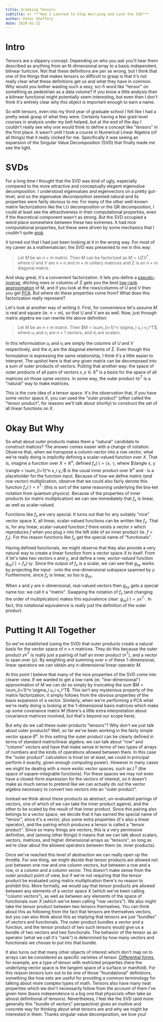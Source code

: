 ```yaml
---
title: Grokking Tensors
subtitle: or **"How I Learned to Stop Worrying and Love the SVD"**
author: Peter Shaffery
date: 2020-01-21
---
```

# Intro
Tensors are a slippery concept. Depending on who you ask you'll hear them described as anything from an N-dimensional array to a basis-independent, bilinear funtcion. Not that these definitions are per se wrong, but I think that one of the things that makes tensors so difficult to grasp is that it's not really clear what these definitions get us and what they have in common. Why would you bother wasting such a sexy, sci-fi word like "tensor" on something as pedestrian as a data volume? If you know a little analysis then a bilinear functional might potentially seem interesting, but even then I don't think it's entirely clear why this object is important enough to earn a name.

So with tensors, even into my third year of graduate school I felt like I had a pretty weak grasp of what they were. Certainly having a few grad-level courses in analysis under my belt helped, but at the end of the day I couldn't really see why one would think to define a concept like "tensors" in the first place. It wasn't until I took a course in Numerical Linear Algebra (of all things) that it really clicked for me. Specifically it was seeing an expansion of the Singular Value Decomposition (SVD) that finally made me see the light.

# SVDs
For a long time I thought that the SVD was kind of ugly, especially compared to the more attractive and conceptually elegent eigenvalue decomposition. I understood eigenvalues and eigenvectors on a pretty gut-level, and so the eigenvalue decomposition seemed natural and its properties were fairly obvious to me. For many of the other well-known matrix factorizations like the LU decomposition or the QR decomposition, I could at least see the attractiveness in their computational properties, even if the theoretical component wasn't as strong. But the SVD occupied a weird place somewhere between these two extremes. It had nice computational properties, but these were driven by some mechanics that I couldn't quite [grok](https://en.wikipedia.org/wiki/Grok).

It turned out that I had just been looking at it in the wrong way. For most of my career as a mathematician, the SVD was presented to me in this way:

> Let $M$ be an $n \times m$ matrix. Then $M$ can be factorized as $M = U \Sigma V^*$, where $U$ and $V$ are $n \times n$ and $m \times m$ unitary matrices and $\Sigma$ is an $n \times m$ diagonal matrix.

And okay great, it's a convenient factorization. It lets you define a [pseudo-inverse](https://en.wikipedia.org/wiki/Singular_value_decomposition#Pseudoinverse), ditching rows or columns of $\Sigma$ gets you the best [low-rank approximation](https://en.wikipedia.org/wiki/Singular_value_decomposition#Low-rank_matrix_approximation) of M, and if you look at the rows/columns of $U$ and $V$ then you get [PCA](https://en.wikipedia.org/wiki/Principal_component_analysis). But where do these properties come from? What does this factorization really represent?

Let's look at another way of writing it. First, for convenience let's assume $M$ is real and square (ie. $n=m$), so that U and V are as well. Now, just through matrix algebra we can rewrite the above definition:

> Let $M$ be an $n \times m$ matrix. Then $M = \sum_{i=1}^n \sigma_i u_i v_i^T$, where $u_i$ and $v_i$ are $n \times 1$ vectors, and $\sigma_i$ are scalars.

In this reformulation $u_i$ and $v_i$ are simply the columns of $U$ and $V$ respectively, and the $\sigma_i$ are the diagonal elements of $\Sigma$. Even though this formulation is expressing the same relationship, I think it's a little easier to interpret. The upshot here is that *any* given matrix can be decomposed into a sum of outer products of vectors. Putting that another way: the space of outer products of all pairs of vectors $x,y\in \mathbb{R}^n$ is a *basis* for the space of all matrices on those same vectors. In some way, the outer product $xy^T$ is a "natural" way to make matrices.

This is the core idea of a tensor space. It's the observation that, if you have some vector space $X$, you can used the "outer product" (often called the "tensor product", for reasons we'll talk about shortly) to construct the set of all linear functions on $X$.

# Okay But Why
So what about outer products makes them a "natural" candidate to construct matices? The answer comes easier with a change of notation. Observe that, when we transpose a column vector into a row vector, what we're really doing is implicitly defining a scalar-valued function over $X$. That is, imagine a function over $X=\mathbb{R}^n$, defined $f_x(\cdot) = \langle x, \cdot \rangle$, where $\langle x, y \rangle = \sum_{i=1}^n x_i y_i$ is the usual inner product over $\mathbb{R}^n$ and $\cdot$ is a placeholder for the function input. Because of how we define matrix (and row vector) multiplication, observe that we could also fairly denote this function $f_x(\cdot) = x^T \cdot$ (this is sort of the same reasoning underlying the bra-ket notation from quantum physics). Because of the properties of inner products (or matrix multiplication) we can see immediately that $f_x$ is linear, as well as scalar-valued.

Functions like $f_x$ are very special. It turns out that for any suitably "nice" vector space $X$, all linear, scalar-valued functions can be written like $f_x$. That is, for any linear, scalar-valued function $f$ there exists a vector $x$ which reproduces $f$ when you plug $x$ into the left side of an inner product (ie. $f=f_x$). For this reason functions like $f_x$ get the special name of "functionals".

Having defined functionals, we might observe that they also provide a very natural way to create a linear function from a vector space $X$ to itself. From $X$ let's take two vectors $x$ and $y$, and define a new, *vector-valued* function $g_{xy}(\cdot) = f_x(\cdot) y$. Since the output of $f_x$ is a scalar, we can see that $g_{xy}$ works by projecting the input $\cdot$ onto the one-dimensional subspace spanned by $y$. Furthermore, since $f_x$ is linear, so too is $g_{xy}$.

When $x$ and $y$ are n-dimensional, real-valued vectors then $g_{xy}$ gets a special name too: we call it a "matrix". Swapping the notation of $f_x$ (and changing the order of multiplication) makes this equivalence clear: $g_{xy}(\cdot) = yx^T\cdot$. In fact, this notational equivalence is really just the definition of the outer product.

# Putting It All Together
So we've established (using the SVD) that outer products create a natural basis for the vector space of $n\times n$ matrices. They do this because the outer product $yx^T$ is really just a pairing of half an inner product ($x^T$), and a vector to span over ($y$). By weighting and summing over $n$ of these 1-dimensional, linear operators we can obtain any n-dimensional linear operator $M$.

At this point I believe that many of the nice properties of the SVD come into clearer view. If we wanted to get a low-rank (ie. "low-dimensional") approximation of $M$ we can do so simply by truncating the sum $M = \sum_{i=1}^n \sigma_i u_i v_i^T$. This isn't any mysterious property of the matrix factorization, it simply follows from the obvious properties of the basis expansion of a vector. Similarly, when we're performing a PCA what we're really doing is looking at the 1-dimensional basis matrices which make up some covariance matrix $M$ (there's a little extra interpretation about covariance matrices involved, but that's beyond our scope here).

But why do we call these outer products "tensors"? Why don't we just talk about outer products? Well, so far we've been working in the fairly simple vector space $R^n$. In this setting the outer product can be clearly defined in terms of standard matrix/linear algebra; we can talk about "row" and "column" vectors and have that make sense in terms of two types of arrays of numbers and the kinds of operations allowed between them. In this case the "outer product" calculation is trival (or at least, we could in principal perform it exactly, given enough computing power). However in many cases we might be dealing with a more exotic vector spaces, such as $L^2$ (the space of square-integrable functions). For these spaces we may not even have a closed-form expression for the vectors of interest, so it doesn't make as much sense to pretend like we can actually do out the vector algebra necessary to convert two vectors into an "outer product".

Instead we think about these products as abstract, un-evaluated pairings of vectors, one of which of we can take the inner product against, and the other to be scaled by the result of that inner product. Since this pairing also belongs to a vector space, we decide that it has earned the special name of "tensor", since it's a vector, plus some extra properties (it's also a linear operator), and the pairing which produces a tensor is called a "tensor product". Since so many things are vectors, this is a very permissive definition, and (among other things) it means that we can talk about scalars, vectors, matrices, and higher dimensional arrays as "tensors", so long as we're clear about the allowed operators between them (ie. inner products).

Once we've reached this level of abstraction we can really open up the throttle. For one thing, we might decide that tensor products are allowed not just between one row and one column vectors, but between a row and a row, or a column and a column vector. This doesn't make sense from the outer product point of view, but if we're not requiring that the tensor product be evaluated using matrix multiplication there's no reason to prohibit this. More formally, we would say that tensor products are allowed between any elements of a vector space $X$ (which we've been calling "column vectors"), as well as between any elements of the space of functionals over $X$ (which we've been calling "row vectors"). We also might take the tensor product between two tensors themselves. You can think about this as following from the fact that tensors are themselves vectors, but you can also think about this as implying that tensors are just "bundles" of vectors and functionals. The outer product bundles a vector and a function, and the tensor product of two such tensors would give us a bundle of two vectors and two functionals. The behavior of the tensor as an operator (what we call it's "rank") is determined by how many vectors and functionals we choose to put into that bundle.

It also turns out that many other objects of interest which don't map on to arrays can be considered as specific varieties of tensor. [Differential forms](https://en.wikipedia.org/wiki/Differential_form), for example, are a type of tensor with restricted properties (here the underlying vector space is the tangent space of a surface or manifold). For this reason tensors turn out to be one of those "foundational" definitions, something like how sets are useful for providing a common terminology for talking about more complex types of math. Tensors also have many neat properties which we don't necessarily follow from the account of them I've given here (basis independence is a big one that physicists often take as almost definitional of tensors). Nevertheless, I feel like the SVD (and more generally this "bundle of vectors" perspective) gives an inuitive and concrete way for thinking about what tensors are and why we might be interested in them. Thanks singular value decomposition, we love you!
